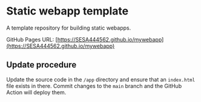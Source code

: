 # Static webapp template

A template repository for building static webapps.

GitHub Pages URL: [https://SESA444562.github.io/mywebapp](https://SESA444562.github.io/mywebapp)

## Update procedure

Update the source code in the `/app` directory and ensure that an `index.html` file exists in there. Commit changes to the `main` branch and the GitHub Action will deploy them.